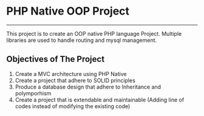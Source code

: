 # PHP Native OOP Project
---
This project is to create an OOP native PHP language Project. Multiple libraries are used to handle routing and mysql management.

## Objectives of The Project
1. Create a MVC architecture using PHP Native
2. Create a project that adhere to SOLID principles
3. Produce a database design that adhere to Inheritance and polymporhism
4. Create a project that is extendable and maintainable (Adding line of codes instead of modifying the existing code)
